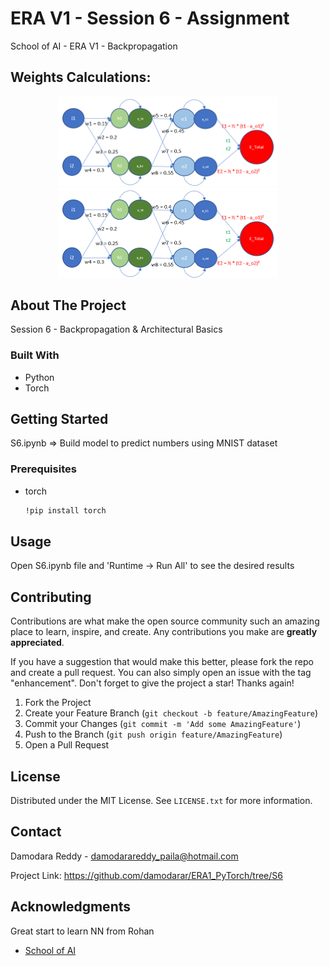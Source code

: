 # ERA V1 - Session 6 - Assignment
School of AI - ERA V1 - Backpropagation

## Weights Calculations:
<p align="center">
  <img src="model.png" width="350" title="model">
  <img src="model.png" width="350" alt="model1">
</p>




<!-- ABOUT THE PROJECT -->
## About The Project

Session 6 - Backpropagation & Architectural Basics

### Built With

* Python
* Torch

<!-- GETTING STARTED -->
## Getting Started

S6.ipynb => Build model to predict numbers using MNIST dataset


### Prerequisites

* torch
  ```sh
  !pip install torch
  ```

<!-- USAGE EXAMPLES -->
## Usage

Open S6.ipynb file and 'Runtime -> Run All' to see the desired results


<!-- CONTRIBUTING -->
## Contributing

Contributions are what make the open source community such an amazing place to learn, inspire, and create. Any contributions you make are **greatly appreciated**.

If you have a suggestion that would make this better, please fork the repo and create a pull request. You can also simply open an issue with the tag "enhancement".
Don't forget to give the project a star! Thanks again!

1. Fork the Project
2. Create your Feature Branch (`git checkout -b feature/AmazingFeature`)
3. Commit your Changes (`git commit -m 'Add some AmazingFeature'`)
4. Push to the Branch (`git push origin feature/AmazingFeature`)
5. Open a Pull Request



<!-- LICENSE -->
## License

Distributed under the MIT License. See `LICENSE.txt` for more information.


<!-- CONTACT -->
## Contact

Damodara Reddy - damodarareddy_paila@hotmail.com

Project Link: https://github.com/damodarar/ERA1_PyTorch/tree/S6


<!-- ACKNOWLEDGMENTS -->
## Acknowledgments

Great start to learn NN from Rohan

* [School of AI]([https://choosealicense.com](https://theschoolof.ai/))
